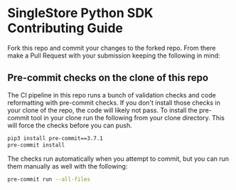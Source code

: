 # SingleStore Python SDK Contributing Guide

Fork this repo and commit your changes to the forked repo.
From there make a Pull Request with your submission keeping the following in mind:

## Pre-commit checks on the clone of this repo

The CI pipeline in this repo runs a bunch of validation checks and code reformatting with pre-commit checks. If you don't install those checks in your clone of the repo, the code will likely not pass. To install the pre-commit tool in your clone run the following from your clone directory. This will force the checks before you can push.

```bash
pip3 install pre-commit==3.7.1
pre-commit install
```

The checks run automatically when you attempt to commit, but you can run them manually as well with the following:
```bash
pre-commit run --all-files
```
